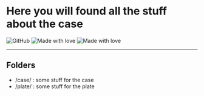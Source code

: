 # Here you will found all the stuff about the case

![GitHub](https://img.shields.io/github/license/abr1bus/ergoduino?style=for-the-badge) ![Made with love](https://img.shields.io/badge/made%20with-love-ff69b4?style=for-the-badge&logo=appveyor) ![Made with love](https://img.shields.io/badge/current%20release-v0.1-success?style=for-the-badge&logo=appveyor)

----

## Folders

* /case/ : some stuff for the case
* /plate/ : some stuff for the plate